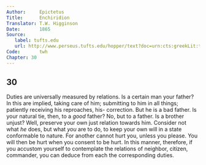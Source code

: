 ```yaml
---
Author:     Epictetus  
Title:      Enchiridion  
Translator: T.W. Higginson  
Date:       1865  
Source:
   label: tufts.edu
   url: http://www.perseus.tufts.edu/hopper/text?doc=urn:cts:greekLit:tlg0557.tlg002.perseus-eng2:1
Code:       twh  
Chapter: 30
---
```

##  30

Duties are universally measured by relations. Is a certain man your father? In
this are implied, taking care of him; submitting to him in all things;
patiently receiving his reproaches, his- correction. But he is a bad father. Is
your natural tie, then, to a *good* father? No, but to a father. Is a brother
unjust? Well, preserve your own just relation towards him. Consider not what
*he* does, but what *you* are to do, to keep your own will in a state
conformable to nature. For another cannot hurt you, unless you please. You will
then be hurt when you consent to be hurt. In this manner, therefore, if you
accustom yourself to contemplate the relations of neighbor, citizen, commander,
you can deduce from each the corresponding duties.


